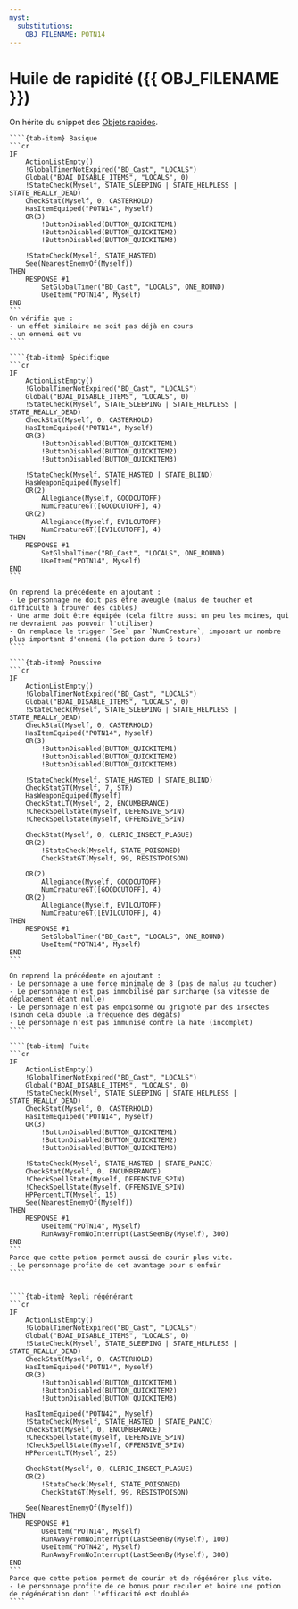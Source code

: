 ```yaml
---
myst:
  substitutions:
    OBJ_FILENAME: POTN14
---
```


# Huile de rapidité ({{ OBJ_FILENAME }})

On hérite du snippet des [Objets rapides](/item/_init).

`````{tab-set}
````{tab-item} Basique
```cr
IF
    ActionListEmpty()
    !GlobalTimerNotExpired("BD_Cast", "LOCALS")
    Global("BDAI_DISABLE_ITEMS", "LOCALS", 0)
    !StateCheck(Myself, STATE_SLEEPING | STATE_HELPLESS | STATE_REALLY_DEAD)
    CheckStat(Myself, 0, CASTERHOLD)
    HasItemEquiped("POTN14", Myself)
    OR(3)
        !ButtonDisabled(BUTTON_QUICKITEM1)
        !ButtonDisabled(BUTTON_QUICKITEM2)
        !ButtonDisabled(BUTTON_QUICKITEM3)

    !StateCheck(Myself, STATE_HASTED)
    See(NearestEnemyOf(Myself))
THEN
    RESPONSE #1
        SetGlobalTimer("BD_Cast", "LOCALS", ONE_ROUND)
        UseItem("POTN14", Myself)
END
```
On vérifie que :
- un effet similaire ne soit pas déjà en cours
- un ennemi est vu
````

````{tab-item} Spécifique
```cr
IF
    ActionListEmpty()
    !GlobalTimerNotExpired("BD_Cast", "LOCALS")
    Global("BDAI_DISABLE_ITEMS", "LOCALS", 0)
    !StateCheck(Myself, STATE_SLEEPING | STATE_HELPLESS | STATE_REALLY_DEAD)
    CheckStat(Myself, 0, CASTERHOLD)
    HasItemEquiped("POTN14", Myself)
    OR(3)
        !ButtonDisabled(BUTTON_QUICKITEM1)
        !ButtonDisabled(BUTTON_QUICKITEM2)
        !ButtonDisabled(BUTTON_QUICKITEM3)

    !StateCheck(Myself, STATE_HASTED | STATE_BLIND)
    HasWeaponEquiped(Myself)
    OR(2)
        Allegiance(Myself, GOODCUTOFF)
        NumCreatureGT([GOODCUTOFF], 4)
    OR(2)
        Allegiance(Myself, EVILCUTOFF)
        NumCreatureGT([EVILCUTOFF], 4)
THEN
    RESPONSE #1
        SetGlobalTimer("BD_Cast", "LOCALS", ONE_ROUND)
        UseItem("POTN14", Myself)
END
```

On reprend la précédente en ajoutant :
- Le personnage ne doit pas être aveuglé (malus de toucher et difficulté à trouver des cibles)
- Une arme doit être équipée (cela filtre aussi un peu les moines, qui ne devraient pas pouvoir l'utiliser)
- On remplace le trigger `See` par `NumCreature`, imposant un nombre plus important d'ennemi (la potion dure 5 tours)
````

````{tab-item} Poussive
```cr
IF
    ActionListEmpty()
    !GlobalTimerNotExpired("BD_Cast", "LOCALS")
    Global("BDAI_DISABLE_ITEMS", "LOCALS", 0)
    !StateCheck(Myself, STATE_SLEEPING | STATE_HELPLESS | STATE_REALLY_DEAD)
    CheckStat(Myself, 0, CASTERHOLD)
    HasItemEquiped("POTN14", Myself)
    OR(3)
        !ButtonDisabled(BUTTON_QUICKITEM1)
        !ButtonDisabled(BUTTON_QUICKITEM2)
        !ButtonDisabled(BUTTON_QUICKITEM3)

    !StateCheck(Myself, STATE_HASTED | STATE_BLIND)
    CheckStatGT(Myself, 7, STR)
    HasWeaponEquiped(Myself)
    CheckStatLT(Myself, 2, ENCUMBERANCE)
    !CheckSpellState(Myself, DEFENSIVE_SPIN)
    !CheckSpellState(Myself, OFFENSIVE_SPIN)

    CheckStat(Myself, 0, CLERIC_INSECT_PLAGUE)
    OR(2)
        !StateCheck(Myself, STATE_POISONED)
        CheckStatGT(Myself, 99, RESISTPOISON)

    OR(2)
        Allegiance(Myself, GOODCUTOFF)
        NumCreatureGT([GOODCUTOFF], 4)
    OR(2)
        Allegiance(Myself, EVILCUTOFF)
        NumCreatureGT([EVILCUTOFF], 4)
THEN
    RESPONSE #1
        SetGlobalTimer("BD_Cast", "LOCALS", ONE_ROUND)
        UseItem("POTN14", Myself)
END
```

On reprend la précédente en ajoutant :
- Le personnage a une force minimale de 8 (pas de malus au toucher)
- Le personnage n'est pas immobilisé par surcharge (sa vitesse de déplacement étant nulle)
- Le personnage n'est pas empoisonné ou grignoté par des insectes (sinon cela double la fréquence des dégâts)
- Le personnage n'est pas immunisé contre la hâte (incomplet)
````

````{tab-item} Fuite
```cr
IF
    ActionListEmpty()
    !GlobalTimerNotExpired("BD_Cast", "LOCALS")
    Global("BDAI_DISABLE_ITEMS", "LOCALS", 0)
    !StateCheck(Myself, STATE_SLEEPING | STATE_HELPLESS | STATE_REALLY_DEAD)
    CheckStat(Myself, 0, CASTERHOLD)
    HasItemEquiped("POTN14", Myself)
    OR(3)
        !ButtonDisabled(BUTTON_QUICKITEM1)
        !ButtonDisabled(BUTTON_QUICKITEM2)
        !ButtonDisabled(BUTTON_QUICKITEM3)

    !StateCheck(Myself, STATE_HASTED | STATE_PANIC)
    CheckStat(Myself, 0, ENCUMBERANCE)
    !CheckSpellState(Myself, DEFENSIVE_SPIN)
    !CheckSpellState(Myself, OFFENSIVE_SPIN)
    HPPercentLT(Myself, 15)
    See(NearestEnemyOf(Myself))
THEN
    RESPONSE #1
        UseItem("POTN14", Myself)
        RunAwayFromNoInterrupt(LastSeenBy(Myself), 300)
END
```
Parce que cette potion permet aussi de courir plus vite.
- Le personnage profite de cet avantage pour s'enfuir
````


````{tab-item} Repli régénérant
```cr
IF
    ActionListEmpty()
    !GlobalTimerNotExpired("BD_Cast", "LOCALS")
    Global("BDAI_DISABLE_ITEMS", "LOCALS", 0)
    !StateCheck(Myself, STATE_SLEEPING | STATE_HELPLESS | STATE_REALLY_DEAD)
    CheckStat(Myself, 0, CASTERHOLD)
    HasItemEquiped("POTN14", Myself)
    OR(3)
        !ButtonDisabled(BUTTON_QUICKITEM1)
        !ButtonDisabled(BUTTON_QUICKITEM2)
        !ButtonDisabled(BUTTON_QUICKITEM3)

    HasItemEquiped("POTN42", Myself)
    !StateCheck(Myself, STATE_HASTED | STATE_PANIC)
    CheckStat(Myself, 0, ENCUMBERANCE)
    !CheckSpellState(Myself, DEFENSIVE_SPIN)
    !CheckSpellState(Myself, OFFENSIVE_SPIN)
    HPPercentLT(Myself, 25)

    CheckStat(Myself, 0, CLERIC_INSECT_PLAGUE)
    OR(2)
        !StateCheck(Myself, STATE_POISONED)
        CheckStatGT(Myself, 99, RESISTPOISON)

    See(NearestEnemyOf(Myself))
THEN
    RESPONSE #1
        UseItem("POTN14", Myself)
        RunAwayFromNoInterrupt(LastSeenBy(Myself), 100)
        UseItem("POTN42", Myself)
        RunAwayFromNoInterrupt(LastSeenBy(Myself), 300)
END
```
Parce que cette potion permet de courir et de régénérer plus vite.
- Le personnage profite de ce bonus pour reculer et boire une potion de régénération dont l'efficacité est doublée
````

`````
